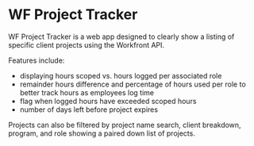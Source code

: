 # WF Project Tracker

WF Project Tracker is a web app designed to clearly show a listing of specific client projects using the Workfront API.

Features include:

- displaying hours scoped vs. hours logged per associated role
- remainder hours difference and percentage of hours used per role to better track hours as employees log time
- flag when logged hours have exceeded scoped hours
- number of days left before project expires

Projects can also be filtered by project name search, client breakdown, program, and role showing a paired down list of projects.

